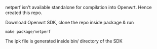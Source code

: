 netperf isn't available standalone for compilation into Openwrt. Hence created this repo. 

Download Openwrt SDK, clone the repo inside package & run 

	make package/netperf

The ipk file is generated inside bin/ directory of the SDK
